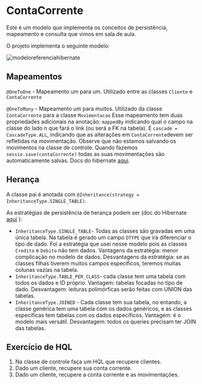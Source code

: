 # ContaCorrente

Este é um modelo que implementa os conceitos de persistência, mapeamento e consulta que vimos em sala de aula.

O projeto implementa o seguinte modelo:

![modeloreferenciahibernate](https://user-images.githubusercontent.com/20231710/29973794-20cb08f0-8f07-11e7-91d7-0f990a9d14fe.png)

## Mapeamentos
`@OneToOne` - Mapeamento um para um. Utilizado entre as classes `Cliente` e `ContaCorrente`

`@OneToMany` - Mapeamento um para muitos. Utilizado da classe `ContaCorrente` para a classe `Movimentacao`
Esse mapeamento tem duas propriedades adicionais na anotação: `mappedBy` indicando qual o campo na classe do lado n que fará o link (ou será a FK na tabela). E `cascade = CascadeType.ALL`, indicando que as alterações em `ContaCorrente`devem ser refletidas na movimentação. Observe que não estamos salvando os movimentos na classe de controle. Quando fazemos `sessio.save(contaCorrente)` todas as suas movimentações são automaticamente salvas. Docs do hibernate [aqui](http://docs.jboss.org/hibernate/orm/5.2/userguide/html_single/Hibernate_User_Guide.html#pc-cascade).

## Herança

A classe pai é anotada com `@Inheritance(strategy = InheritanceType.SINGLE_TABLE)`.

As estratégias de persistência de herança podem ser (doc do Hibernate [aqui](http://docs.jboss.org/hibernate/orm/5.2/userguide/html_single/Hibernate_User_Guide.html#entity-inheritance) ):
- `InheritanceType.SINGLE_TABLE`- Todas as classes são gravadas em uma única tabela. Na tabela é gerado um campo `DTYPE` que irá diferenciar o tipo de dado. Foi a estratégia que usei nesse modelo pois as classes `Credito` e `Debito` não tem dados.
Vantagens da estratégia: menor complicação no modelo de dados.
Desvantagens da estratégia: se as classes filhas tiverem muitos campos específicos, teremos muitas colunas vazias na tabela.
- `InheritanceType.TABLE_PER_CLASS`- cada classe tem uma tabela com todos os dados e ID próprio.
Vantagem: tabelas focadas no tipo de dado.
Desvantagem: leituras polimórficas serão feitas com UNION das tabelas.
- `InheritanceType.JOINED` - Cada classe tem sua tabela, no entando, a classe genérica tem uma tabela com os dados genéricos, e as classes específicas tem tabelas com os dados específicos. Vantagem: é o modelo mais versátil. Desvantagem: todos os queries precisam ter JOIN das tabelas.

## Exercício de HQL
1. Na classe de controle faça um HQL que recupere clientes.
2. Dado um cliente, recupere sua conta corrente.
3. Dado um cliente, recupere a conta corrente e as movimentações.

